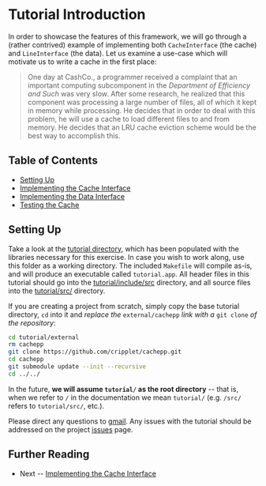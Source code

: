 Tutorial Introduction
====

In order to showcase the features of this framework, we will go through a (rather contrived) example of implementing both `CacheInterface` (the cache) and 
`LineInterface` (the data). Let us examine a use-case which will motivate us to write a cache in the first place:

> One day at CashCo., a programmer received a complaint that an important computing subcomponent in the *Department of Efficiency and Such* was very slow. After some 
> research, he realized that this component was processing a large number of files, all of which it kept in memory while processing. He decides that in order to deal 
> with this problem, he will use a cache to load different files to and from memory. He decides that an LRU cache eviction scheme would be the best way to accomplish 
> this.

Table of Contents
----

* [Setting Up](intro.md)
* [Implementing the Cache Interface](cache.md)
* [Implementing the Data Interface](data.md)
* [Testing the Cache](testing.md)

Setting Up
----

Take a look at the [tutorial directory](../../tutorial/), which has been populated with the libraries necessary for this exercise. In case you wish to work along, use 
this folder as a working directory. The included `Makefile` will compile as-is, and will produce an executable called `tutorial.app`. All header files in this tutorial 
should go into the [tutorial/include/src](../../tutorial/include/src/) directory, and all source files into the [tutorial/src/](../../tutorial/src/) directory.

If you are creating a project from scratch, simply copy the base tutorial directory, `cd` into it and *replace the* `external/cachepp` *link with a* `git clone` *of the 
repository*:

```bash
cd tutorial/external
rm cachepp
git clone https://github.com/cripplet/cachepp.git
cd cachepp
git submodule update --init --recursive
cd ../../
```

In the future, **we will assume `tutorial/` as the root directory** -- that is, when we refer to `/` in the documentation we mean `tutorial/` (e.g. `/src/` refers to 
`tutorial/src/`, etc.).

Please direct any questions to [gmail](mailto:minke.zhang@gmail.com). Any issues with the tutorial should be addressed on the project 
[issues](https://github.com/cripplet/cachepp/issues) page.

Further Reading
----

* Next -- [Implementing the Cache Interface](cache.md)
